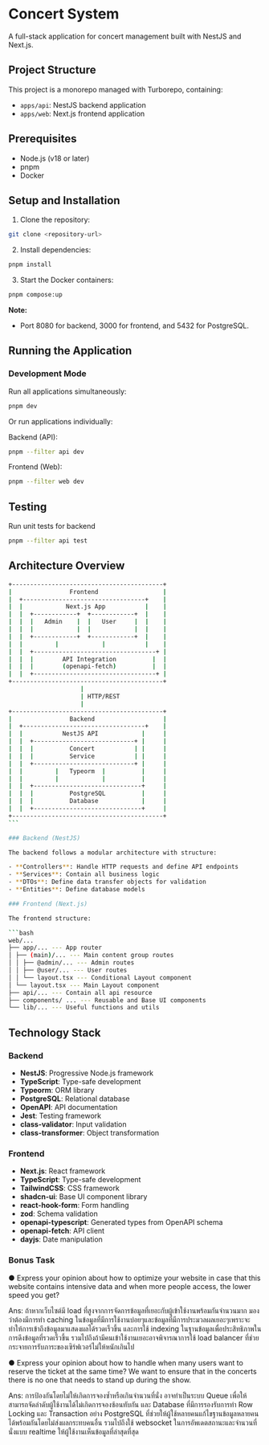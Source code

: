 # Concert System

A full-stack application for concert management built with NestJS and Next.js.

## Project Structure

This project is a monorepo managed with Turborepo, containing:

- `apps/api`: NestJS backend application
- `apps/web`: Next.js frontend application

## Prerequisites

- Node.js (v18 or later)
- pnpm
- Docker

## Setup and Installation

1. Clone the repository:

```bash
git clone <repository-url>
```

2. Install dependencies:

```bash
pnpm install
```

3. Start the Docker containers:

```bash
pnpm compose:up
```

**Note:**

- Port 8080 for backend, 3000 for frontend, and 5432 for PostgreSQL.

## Running the Application

### Development Mode

Run all applications simultaneously:

```bash
pnpm dev
```

Or run applications individually:

Backend (API):

```bash
pnpm --filter api dev
```

Frontend (Web):

```bash
pnpm --filter web dev
```

## Testing

Run unit tests for backend

```bash
pnpm --filter api test
```

## Architecture Overview

````bash
+------------------------------------------+
|                Frontend                  |
|  +----------------------------------+    |
|  |            Next.js App           |    |
|  |  +------------+  +------------+  |    |
|  |  |   Admin    |  |   User     |  |    |
|  |  |            |  |            |  |    |
|  |  +------------+  +------------+  |    |
|  |         |            |           |    |
|  |  +----------------------------------+ |
|  |  |        API Integration          |  |
|  |  |        (openapi-fetch)          |  |
|  |  +----------------------------------+ |
+------------------------------------------+
                    |
                    | HTTP/REST
                    |
+------------------------------------------+
|                Backend                   |
|  +----------------------------------+    |
|  |           NestJS API            |     |
|  |  +----------------------------+ |     |
|  |  |          Concert           | |     |
|  |  |          Service           | |     |
|  |  +----------------------------+ |     |
|  |         |   Typeorm  |          |     |
|  |         |            |          |     |
|  |  +------------------------------+     |
|  |  |          PostgreSQL          |     |
|  |  |          Database            |     |
|  |  +------------------------------+     |
+------------------------------------------+
```

### Backend (NestJS)

The backend follows a modular architecture with structure:

- **Controllers**: Handle HTTP requests and define API endpoints
- **Services**: Contain all business logic
- **DTOs**: Define data transfer objects for validation
- **Entities**: Define database models

### Frontend (Next.js)

The frontend structure:

```bash
web/...
├── app/... --- App router
│ ├── (main)/... --- Main content group routes
│ │ ├── @admin/... --- Admin routes
│ │ ├── @user/... --- User routes
│ │ └── layout.tsx --- Conditional Layout component
│ └── layout.tsx --- Main Layout component
├── api/... --- Contain all api resource
├── components/ ... --- Reusable and Base UI components
└── lib/... --- Useful functions and utils
````

## Technology Stack

### Backend

- **NestJS**: Progressive Node.js framework
- **TypeScript**: Type-safe development
- **Typeorm**: ORM library
- **PostgreSQL**: Relational database
- **OpenAPI**: API documentation
- **Jest**: Testing framework
- **class-validator**: Input validation
- **class-transformer**: Object transformation

### Frontend

- **Next.js**: React framework
- **TypeScript**: Type-safe development
- **TailwindCSS**: CSS framework
- **shadcn-ui**: Base UI component library
- **react-hook-form**: Form handling
- **zod**: Schema validation
- **openapi-typescript**: Generated types from OpenAPI schema
- **openapi-fetch**: API client
- **dayjs**: Date manipulation

### Bonus Task

● Express your opinion about how to optimize your website in case that this
website contains intensive data and when more people access, the lower speed
you get?

Ans: ถ้าหากเว็บไซต์มี load ที่สูงจากการจัดการข้อมูลที่เยอะกับผู้เข้าใช้งานพร้อมกันจำนวนมาก มองว่าต้องมีการทำ caching ในข้อมูลที่มีการใช้งานบ่อยๆและข้อมูลที่มีการประมวลผลเยอะๆเพราะจะทำให้การเข้าถึงข้อมูลมาแสดงผลได้รวดเร็วขึ้น และการใช้ indexing ในฐานข้อมูลเพื่อประสิทธิภาพในการดึงข้อมูลที่รวดเร็วขึ้น รวมไปถึงถ้ามีคนเข้าใช้งานเยอะอาจพิจารณาการใช้ load balancer ที่ช่วยกระจายการรับภาระของเซิร์ฟเวอร์ไม่ให้หนักเกินไป

● Express your opinion about how to handle when many users want to reserve the
ticket at the same time? We want to ensure that in the concerts there is no one
that needs to stand up during the show.

Ans: การป้องกันโดยไม่ให้เกิดการจองซ้ำหรือเกินจำนวนที่นั่ง อาจทำเป็นระบบ Queue เพื่อให้สามารถจัดลำดับผู้ใช้งานได้ไม่เกิดการจองซ้อนทับกัน และ Database ที่มีการรองรับการทำ Row Locking และ Transaction อย่าง PostgreSQL ที่ช่วยให้ผู้ใช้หลายคนแก้ไขฐานข้อมูลหลายคนได้พร้อมกันโดยไม่ส่งผลกระทบคนอื่น รวมไปถึงใช้ websocket ในการอัพเดตสถานะและจำนวนที่นั่งแบบ realtime ให้ผู้ใช้งานเห็นข้อมูลที่ล่าสุดที่สุด
